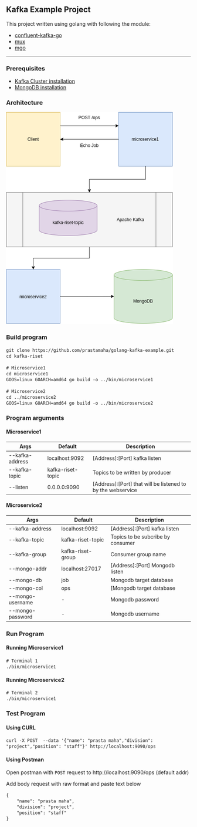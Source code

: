 ## Kafka Example Project

This project written using golang with following the module:

- [confluent-kafka-go](github.com/confluentinc/confluent-kafka-go)
- [mux](github.com/gorilla/mux)
- [mgo](gopkg.in/mgo.v2)

---
### Prerequisites

- [Kafka Cluster installation](kafka-cluster/README.md)
- [MongoDB installation](mongodb/README.md)

### Architecture
![](images/svc-diagram.png)

### Build program
```
git clone https://github.com/prastamaha/golang-kafka-example.git
cd kafka-riset

# Microservice1
cd microservice1
GOOS=linux GOARCH=amd64 go build -o ../bin/microservice1

# Microservice2
cd ../microservice2
GOOS=linux GOARCH=amd64 go build -o ../bin/microservice2
```

### Program arguments

#### Microservice1

| Args | Default | Description  |
|---|---|---|
| --kafka-address | localhost:9092 | [Address]:[Port] kafka listen |
| --kafka-topic  | kafka-riset-topic | Topics to be written by producer |
| --listen  | 0.0.0.0:9090  | [Address]:[Port] that will be listened to by the webservice |

#### Microservice2

| Args | Default | Description  |
|---|---|---|
| --kafka-address | localhost:9092 | [Address]:[Port] kafka listen |
| --kafka-topic  | kafka-riset-topic | Topics to be subcribe by consumer |
| --kafka-group  | kafka-riset-group  | Consumer group name |
| --mongo-addr  | localhost:27017  | [Address]:[Port] Mongodb listen |
| --mongo-db  | job  | Mongodb target database |
| --mongo-col  | ops  | [Mongodb target database |
| --mongo-username  | -  | Mongodb password |
| --mongo-password  | -  | Mongodb username |

### Run Program

#### Running Microservice1
```
# Terminal 1
./bin/microservice1
```

#### Running Microservice2
```
# Terminal 2
./bin/microservice1 
```

### Test Program

#### Using CURL
```
curl -X POST  --data '{"name": "prasta maha","division": "project","position": "staff"}' http://localhost:9090/ops
```

#### Using Postman

Open postman with `POST` request to http://localhost:9090/ops (default addr)

Add body request with raw format and paste text below
```
{
    "name": "prasta maha",
    "division": "project",
    "position": "staff"
}
```

